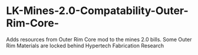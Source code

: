# LK-Mines-2.0-Compatability-Outer-Rim-Core-
Adds resources from Outer Rim Core mod to the mines 2.0 bills.
Some Outer Rim Materials are locked behind Hypertech Fabrication Research
